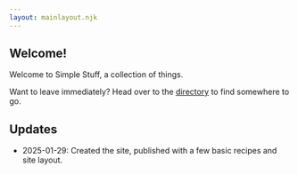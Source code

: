 ```yaml
---
layout: mainlayout.njk
---
```


## Welcome!

Welcome to Simple Stuff, a collection of things.

Want to leave immediately? Head over to the [directory](/directory) to find somewhere to go.

## Updates
- 2025-01-29: Created the site, published with a few basic recipes and site layout.